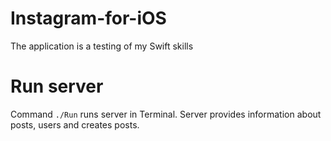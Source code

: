 # Instagram-for-iOS
The application is a testing of my Swift skills

# Run server
Command `./Run` runs server in Terminal. 
Server provides information about posts, users and creates posts.
